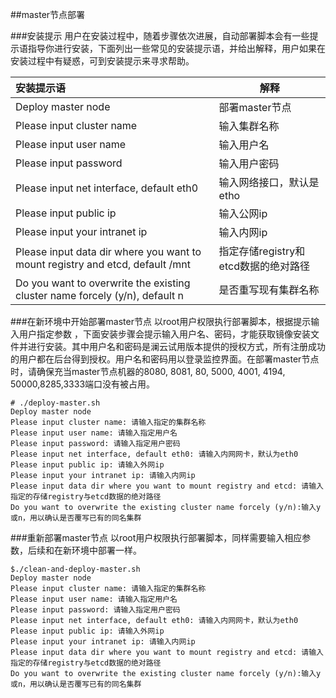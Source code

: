 
##master节点部署

###安装提示
用户在安装过程中，随着步骤依次进展，自动部署脚本会有一些提示语指导你进行安装，下面列出一些常见的安装提示语，并给出解释，用户如果在安装过程中有疑惑，可到安装提示来寻求帮助。

| 安装提示语   |  解释   | 
| :-------- | --------| 
| Deploy master node   |    部署master节点 | 
| Please input cluster name| 输入集群名称 |  
| Please input user name| 输入用户名 |  
| Please input password| 输入用户密码 |  
|Please input net interface, default eth0| 输入网络接口，默认是etho |  
| Please input public ip| 输入公网ip |  
| Please input your intranet ip| 输入内网ip |  
| Please input data dir where you want to mount registry and etcd, default /mnt|指定存储registry和etcd数据的绝对路径 |  
| Do you want to overwrite the existing cluster name forcely (y/n), default n| 是否重写现有集群名称|  

###在新环境中开始部署master节点
以root用户权限执行部署脚本，根据提示输入用户指定参数 ，下面安装步骤会提示输入用户名、密码，才能获取镜像安装文件并进行安装。其中用户名和密码是澜云试用版本提供的授权方式，所有注册成功的用户都在后台得到授权。用户名和密码用以登录监控界面。在部署master节点时，请确保充当master节点机器的8080, 8081, 80, 5000, 4001, 4194, 50000,8285,3333端口没有被占用。
```
# ./deploy-master.sh 
Deploy master node
Please input cluster name: 请输入指定的集群名称
Please input user name: 请输入指定用户名
Please input password: 请输入指定用户密码
Please input net interface, default eth0: 请输入内网网卡，默认为eth0
Please input public ip: 请输入外网ip
Please input your intranet ip: 请输入内网ip
Please input data dir where you want to mount registry and etcd: 请输入指定的存储registry与etcd数据的绝对路径
Do you want to overwrite the existing cluster name forcely (y/n):输入y或n，用以确认是否覆写已有的同名集群
```

###重新部署master节点
以root用户权限执行部署脚本，同样需要输入相应参数，后续和在新环境中部署一样。
```
$./clean-and-deploy-master.sh
Deploy master node
Please input cluster name: 请输入指定的集群名称
Please input user name: 请输入指定用户名
Please input password: 请输入指定用户密码
Please input net interface, default eth0: 请输入内网网卡，默认为eth0
Please input public ip: 请输入外网ip
Please input your intranet ip: 请输入内网ip
Please input data dir where you want to mount registry and etcd: 请输入指定的存储registry与etcd数据的绝对路径
Do you want to overwrite the existing cluster name forcely (y/n):输入y或n，用以确认是否覆写已有的同名集群